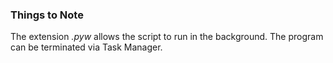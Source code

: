 ### Things to Note

The extension *.pyw* allows the script to run in the background. The program can be terminated via Task Manager.
